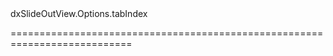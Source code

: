 <!--id-->dxSlideOutView.Options.tabIndex<!--/id-->
<!--merge--><!--/merge-->
<!--hidden--><!--/hidden-->
===========================================================================
